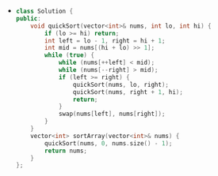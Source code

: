 - ```cpp
  class Solution {
  public:
      void quickSort(vector<int>& nums, int lo, int hi) {
          if (lo >= hi) return;
          int left = lo - 1, right = hi + 1;
          int mid = nums[(hi + lo) >> 1];
          while (true) {
              while (nums[++left] < mid);
              while (nums[--right] > mid);
              if (left >= right) {
                  quickSort(nums, lo, right);
                  quickSort(nums, right + 1, hi);
                  return;
              }
              swap(nums[left], nums[right]);
          }
      }
      vector<int> sortArray(vector<int>& nums) {
          quickSort(nums, 0, nums.size() - 1);
          return nums;
      }
  };	
  ```